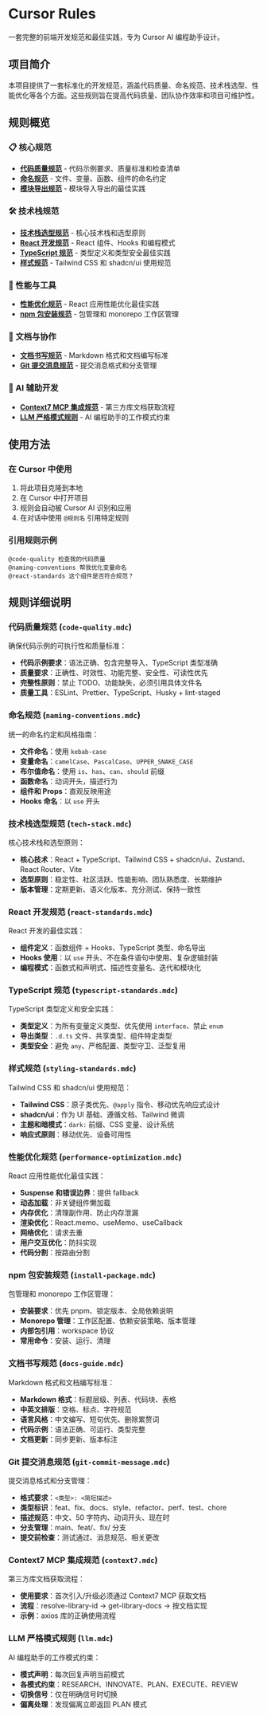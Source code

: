 # Cursor Rules

一套完整的前端开发规范和最佳实践，专为 Cursor AI 编程助手设计。

## 项目简介

本项目提供了一套标准化的开发规范，涵盖代码质量、命名规范、技术栈选型、性能优化等各个方面。这些规则旨在提高代码质量、团队协作效率和项目可维护性。

## 规则概览

### 📋 核心规范
- **[代码质量规范](/.cursor/rules/code-quality.mdc)** - 代码示例要求、质量标准和检查清单
- **[命名规范](/.cursor/rules/naming-conventions.mdc)** - 文件、变量、函数、组件的命名约定
- **[模块导出规范](/.cursor/rules/module-exports.mdc)** - 模块导入导出的最佳实践

### 🛠️ 技术栈规范
- **[技术栈选型规范](/.cursor/rules/tech-stack.mdc)** - 核心技术栈和选型原则
- **[React 开发规范](/.cursor/rules/react-standards.mdc)** - React 组件、Hooks 和编程模式
- **[TypeScript 规范](/.cursor/rules/typescript-standards.mdc)** - 类型定义和类型安全最佳实践
- **[样式规范](/.cursor/rules/styling-standards.mdc)** - Tailwind CSS 和 shadcn/ui 使用规范

### 🚀 性能与工具
- **[性能优化规范](/.cursor/rules/performance-optimization.mdc)** - React 应用性能优化最佳实践
- **[npm 包安装规范](/.cursor/rules/install-package.mdc)** - 包管理和 monorepo 工作区管理

### 📝 文档与协作
- **[文档书写规范](/.cursor/rules/docs-guide.mdc)** - Markdown 格式和文档编写标准
- **[Git 提交消息规范](/.cursor/rules/git-commit-message.mdc)** - 提交消息格式和分支管理

### 🤖 AI 辅助开发
- **[Context7 MCP 集成规范](/.cursor/rules/context7.mdc)** - 第三方库文档获取流程
- **[LLM 严格模式规则](/.cursor/rules/llm.mdc)** - AI 编程助手的工作模式约束

## 使用方法

### 在 Cursor 中使用

1. 将此项目克隆到本地
2. 在 Cursor 中打开项目
3. 规则会自动被 Cursor AI 识别和应用
4. 在对话中使用 `@规则名` 引用特定规则

### 引用规则示例

```
@code-quality 检查我的代码质量
@naming-conventions 帮我优化变量命名
@react-standards 这个组件是否符合规范？
```

## 规则详细说明

### 代码质量规范 (`code-quality.mdc`)

确保代码示例的可执行性和质量标准：
- **代码示例要求**：语法正确、包含完整导入、TypeScript 类型准确
- **质量要求**：正确性、时效性、功能完整、安全性、可读性优先
- **完整性原则**：禁止 TODO、功能缺失，必须引用具体文件名
- **质量工具**：ESLint、Prettier、TypeScript、Husky + lint-staged

### 命名规范 (`naming-conventions.mdc`)

统一的命名约定和风格指南：
- **文件命名**：使用 `kebab-case`
- **变量命名**：`camelCase`、`PascalCase`、`UPPER_SNAKE_CASE`
- **布尔值命名**：使用 `is`、`has`、`can`、`should` 前缀
- **函数命名**：动词开头，描述行为
- **组件和 Props**：直观反映用途
- **Hooks 命名**：以 `use` 开头

### 技术栈选型规范 (`tech-stack.mdc`)

核心技术栈和选型原则：
- **核心技术**：React + TypeScript、Tailwind CSS + shadcn/ui、Zustand、React Router、Vite
- **选型原则**：稳定性、社区活跃、性能影响、团队熟悉度、长期维护
- **版本管理**：定期更新、语义化版本、充分测试、保持一致性

### React 开发规范 (`react-standards.mdc`)

React 开发的最佳实践：
- **组件定义**：函数组件 + Hooks、TypeScript 类型、命名导出
- **Hooks 使用**：以 `use` 开头、不在条件语句中使用、复杂逻辑封装
- **编程模式**：函数式和声明式、描述性变量名、迭代和模块化

### TypeScript 规范 (`typescript-standards.mdc`)

TypeScript 类型定义和安全实践：
- **类型定义**：为所有变量定义类型、优先使用 `interface`、禁止 `enum`
- **导出类型**：`.d.ts` 文件、共享类型、组件特定类型
- **类型安全**：避免 `any`、严格配置、类型守卫、泛型复用

### 样式规范 (`styling-standards.mdc`)

Tailwind CSS 和 shadcn/ui 使用规范：
- **Tailwind CSS**：原子类优先、`@apply` 指令、移动优先响应式设计
- **shadcn/ui**：作为 UI 基础、遵循文档、Tailwind 微调
- **主题和暗模式**：`dark:` 前缀、CSS 变量、设计系统
- **响应式原则**：移动优先、设备可用性

### 性能优化规范 (`performance-optimization.mdc`)

React 应用性能优化最佳实践：
- **Suspense 和错误边界**：提供 fallback
- **动态加载**：非关键组件懒加载
- **内存优化**：清理副作用、防止内存泄漏
- **渲染优化**：React.memo、useMemo、useCallback
- **网络优化**：请求去重
- **用户交互优化**：防抖实现
- **代码分割**：按路由分割

### npm 包安装规范 (`install-package.mdc`)

包管理和 monorepo 工作区管理：
- **安装要求**：优先 pnpm、锁定版本、全局依赖说明
- **Monorepo 管理**：工作区配置、依赖安装策略、版本管理
- **内部包引用**：workspace 协议
- **常用命令**：安装、运行、清理

### 文档书写规范 (`docs-guide.mdc`)

Markdown 格式和文档编写标准：
- **Markdown 格式**：标题层级、列表、代码块、表格
- **中英文排版**：空格、标点、字符规范
- **语言风格**：中文编写、短句优先、删除累赘词
- **代码示例**：语法正确、可运行、类型完整
- **文档更新**：同步更新、版本标注

### Git 提交消息规范 (`git-commit-message.mdc`)

提交消息格式和分支管理：
- **格式要求**：`<类型>: <简短描述>`
- **类型标识**：feat、fix、docs、style、refactor、perf、test、chore
- **描述规范**：中文、50 字符内、动词开头、现在时
- **分支管理**：main、feat/、fix/ 分支
- **提交前检查**：测试通过、消息规范、相关更改

### Context7 MCP 集成规范 (`context7.mdc`)

第三方库文档获取流程：
- **使用要求**：首次引入/升级必须通过 Context7 MCP 获取文档
- **流程**：resolve-library-id → get-library-docs → 按文档实现
- **示例**：axios 库的正确使用流程

### LLM 严格模式规则 (`llm.mdc`)

AI 编程助手的工作模式约束：
- **模式声明**：每次回复声明当前模式
- **各模式约束**：RESEARCH、INNOVATE、PLAN、EXECUTE、REVIEW
- **切换信号**：仅在明确信号时切换
- **偏离处理**：发现偏离立即返回 PLAN 模式

